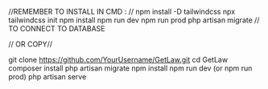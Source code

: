 //REMEMBER TO INSTALL IN CMD : //
npm install -D tailwindcss
npx tailwindcss init
npm install
npm run dev
npm run prod
php artisan migrate // TO CONNECT TO DATABASE


// OR COPY//

git clone https://github.com/YourUsername/GetLaw.git
cd GetLaw
composer install
php artisan migrate
npm install
npm run dev (or npm run prod)
php artisan serve
